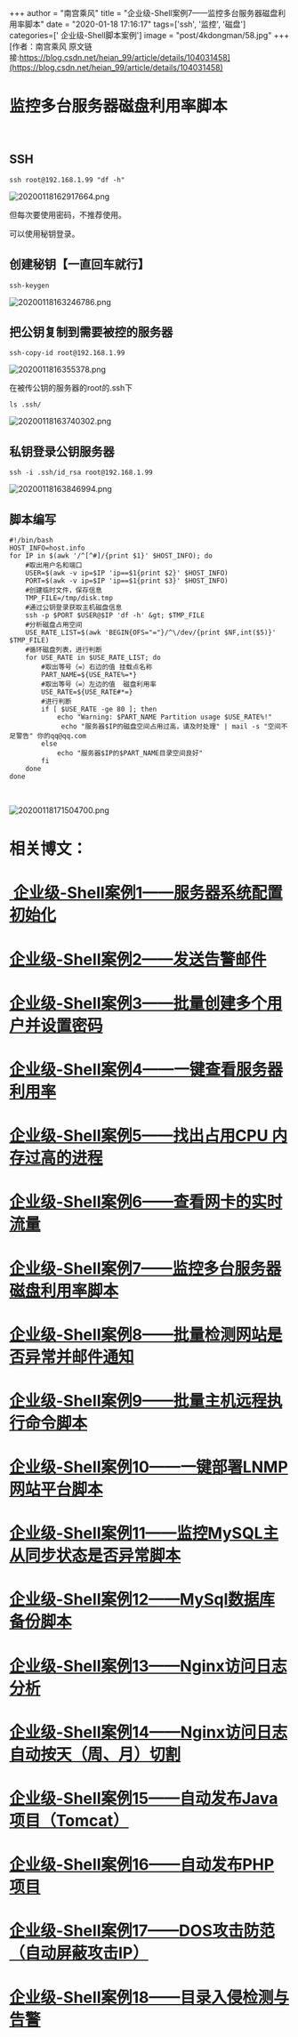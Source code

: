+++
author = "南宫乘风"
title = "企业级-Shell案例7——监控多台服务器磁盘利用率脚本"
date = "2020-01-18 17:16:17"
tags=['ssh', '监控', '磁盘']
categories=[' 企业级-Shell脚本案例']
image = "post/4kdongman/58.jpg"
+++
[作者：南宫乘风   原文链接:https://blog.csdn.net/heian_99/article/details/104031458](https://blog.csdn.net/heian_99/article/details/104031458)

# 监控多台服务器磁盘利用率脚本

 

## SSH

```
ssh root@192.168.1.99 "df -h"

```

![20200118162917664.png](https://img-blog.csdnimg.cn/20200118162917664.png)

但每次要使用密码，不推荐使用。

可以使用秘钥登录。

## 创建秘钥【一直回车就行】

```
ssh-keygen
```

![20200118163246786.png](https://img-blog.csdnimg.cn/20200118163246786.png)

## 把公钥复制到需要被控的服务器

```
ssh-copy-id root@192.168.1.99

```

![2020011816355378.png](https://img-blog.csdnimg.cn/2020011816355378.png)

在被传公钥的服务器的root的.ssh下

```
ls .ssh/

```

![20200118163740302.png](https://img-blog.csdnimg.cn/20200118163740302.png)

## 私钥登录公钥服务器

```
ssh -i .ssh/id_rsa root@192.168.1.99
```

![20200118163846994.png](https://img-blog.csdnimg.cn/20200118163846994.png)

## 脚本编写

```
#!/bin/bash
HOST_INFO=host.info
for IP in $(awk '/^[^#]/{print $1}' $HOST_INFO); do
	#取出用户名和端口
    USER=$(awk -v ip=$IP 'ip==$1{print $2}' $HOST_INFO)
    PORT=$(awk -v ip=$IP 'ip==$1{print $3}' $HOST_INFO)
	#创建临时文件，保存信息
    TMP_FILE=/tmp/disk.tmp
	#通过公钥登录获取主机磁盘信息
    ssh -p $PORT $USER@$IP 'df -h' &gt; $TMP_FILE
	#分析磁盘占用空间
    USE_RATE_LIST=$(awk 'BEGIN{OFS="="}/^\/dev/{print $NF,int($5)}' $TMP_FILE)
	#循环磁盘列表，进行判断
    for USE_RATE in $USE_RATE_LIST; do
		#取出等号（=）右边的值 挂载点名称
        PART_NAME=${USE_RATE%=*}  
		#取出等号（=）左边的值  磁盘利用率
        USE_RATE=${USE_RATE#*=}
		#进行判断
        if [ $USE_RATE -ge 80 ]; then
            echo "Warning: $PART_NAME Partition usage $USE_RATE%!"
			 echo "服务器$IP的磁盘空间占用过高，请及时处理" | mail -s "空间不足警告" 你的qq@qq.com
		else
			echo "服务器$IP的$PART_NAME目录空间良好"
        fi
    done
done
```

 

![20200118171504700.png](https://img-blog.csdnimg.cn/20200118171504700.png)

# 相关博文：

# [ 企业级-Shell案例1——服务器系统配置初始化](https://blog.csdn.net/heian_99/article/details/104027379)

# [企业级-Shell案例2——发送告警邮件](https://blog.csdn.net/heian_99/article/details/104028229)

# [企业级-Shell案例3——批量创建多个用户并设置密码](https://blog.csdn.net/heian_99/article/details/104028407)

# [企业级-Shell案例4——一键查看服务器利用率](https://blog.csdn.net/heian_99/article/details/104028739)

# [企业级-Shell案例5——找出占用CPU 内存过高的进程](https://blog.csdn.net/heian_99/article/details/104030019)

# [企业级-Shell案例6——查看网卡的实时流量](https://blog.csdn.net/heian_99/article/details/104030173)

# [企业级-Shell案例7——监控多台服务器磁盘利用率脚本](https://blog.csdn.net/heian_99/article/details/104031458)

# [企业级-Shell案例8——批量检测网站是否异常并邮件通知](https://blog.csdn.net/heian_99/article/details/104032121)

# [企业级-Shell案例9——批量主机远程执行命令脚本](https://blog.csdn.net/heian_99/article/details/104039706)

# [企业级-Shell案例10——一键部署LNMP网站平台脚本](https://blog.csdn.net/heian_99/article/details/104039886)

# [企业级-Shell案例11——监控MySQL主从同步状态是否异常脚本](https://blog.csdn.net/heian_99/article/details/104040379)

# [企业级-Shell案例12——MySql数据库备份脚本](https://blog.csdn.net/heian_99/article/details/104061077)

# [企业级-Shell案例13——Nginx访问日志分析](https://blog.csdn.net/heian_99/article/details/104061361)

# [企业级-Shell案例14——Nginx访问日志自动按天（周、月）切割](https://blog.csdn.net/heian_99/article/details/104061818)

# [企业级-Shell案例15——自动发布Java项目（Tomcat）](https://blog.csdn.net/heian_99/article/details/104062470)

# [企业级-Shell案例16——自动发布PHP项目](https://blog.csdn.net/heian_99/article/details/104062967)

# [企业级-Shell案例17——DOS攻击防范（自动屏蔽攻击IP）](https://blog.csdn.net/heian_99/article/details/104063402)

# [企业级-Shell案例18——目录入侵检测与告警](https://blog.csdn.net/heian_99/article/details/104063746)
